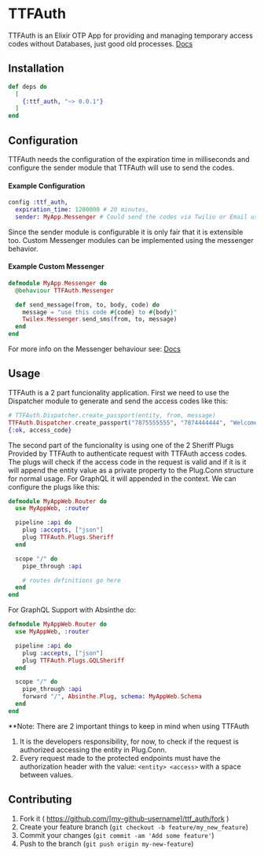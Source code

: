 # TTFAuth

TTFAuth is an Elixir OTP App for providing and managing temporary
access codes without Databases, just good old processes. [Docs](https://hexdocs.pm/ttf_auth/)

## Installation

```elixir
def deps do
  [
    {:ttf_auth, "~> 0.0.1"}
  ]
end
```

## Configuration

TTFAuth needs the configuration of the expiration time in milliseconds and
configure the sender module that TTFAuth will use to send the codes.

#### Example Configuration

```elixir
config :ttf_auth,
  expiration_time: 1200000 # 20 minutes,
  sender: MyApp.Messenger # Could send the codes via Twilio or Email using SMTP
```

Since the sender module is configurable it is only fair that it is extensible too.
Custom Messenger modules can be implemented using the messenger behavior.

#### Example Custom Messenger

```elixir
defmodule MyApp.Messenger do
  @behaviour TTFAuth.Messenger

  def send_message(from, to, body, code) do
    message = "use this code #{code} to #{body}"
    Twilex.Messenger.send_sms(from, to, message)
  end
end
```

For more info on the Messenger behaviour see: [Docs](https://hexdocs.pm/ttf_auth/TTFAuth.Messenger.html#content)

## Usage

TTFAuth is a 2 part funcionality application. First we need to use the
Dispatcher module to generate and send the access codes like this:

```elixir
# TTFAuth.Dispatcher.create_passport(entity, from, message)
TTFAuth.Dispatcher.create_passport("7875555555", "7874444444", "Welcome to MyApp")
{:ok, access_code}
```

The second part of the funcionality is using one of the 2 Sheriff Plugs Provided by TTFAuth
to authenticate request with TTFAuth access codes. The plugs will check if the access code
in the request is valid and if it is it will append the entity value as a private property
to the Plug.Conn structure for normal usage. For GraphQL it will appended in the context.
We can configure the plugs like this:

```elixir
defmodule MyAppWeb.Router do
  use MyAppWeb, :router

  pipeline :api do
    plug :accepts, ["json"]
    plug TTFAuth.Plugs.Sheriff
  end

  scope "/" do
    pipe_through :api

    # routes definitions go here
  end
end
```

For GraphQL Support with Absinthe do:

```elixir
defmodule MyAppWeb.Router do
  use MyAppWeb, :router

  pipeline :api do
    plug :accepts, ["json"]
    plug TTFAuth.Plugs.GQLSheriff
  end

  scope "/" do
    pipe_through :api
    forward "/", Absinthe.Plug, schema: MyAppWeb.Schema
  end
end
```

**Note: There are 2 important things to keep in mind when using TTFAuth

1. It is the developers responsibility, for now, to check if the request is authorized accessing the entity in Plug.Conn.
2. Every request made to the protected endpoints must have the authorization header with the value:
`<entity> <access>` with a space between values.

## Contributing

1. Fork it ( https://github.com/[my-github-username]/ttf_auth/fork )
2. Create your feature branch (`git checkout -b feature/my_new_feature`)
3. Commit your changes (`git commit -am 'Add some feature'`)
4. Push to the branch (`git push origin my-new-feature`)
